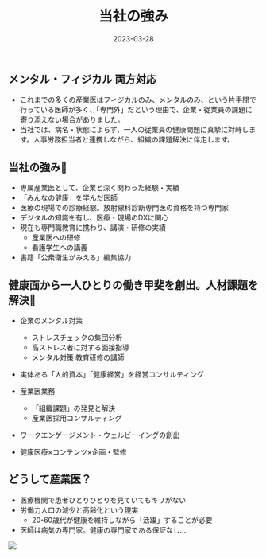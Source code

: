 ﻿---
title: "当社の強み"
date: 2023-03-28
weight: 2
showDate: false
thumbnailImagePosition: left
thumbnailImage: img/strength_icon_big.svg
summary: '臨床医の経験＋専属産業医の実績 ＝ 役立つ産業医'
---

## メンタル・フィジカル 両方対応
- これまでの多くの産業医はフィジカルのみ、メンタルのみ、という片手間で行っている医師が多く、「専門外」だという理由で、企業・従業員の課題に寄り添えない場合がありました。
- 当社では、病名・状態によらず、一人の従業員の健康問題に真摯に対峙します。人事労務担当者と連携しながら、組織の課題解決に伴走します。

## 当社の強み:cherry_blossom:
- 専属産業医として、企業と深く関わった経験・実績
- 「みんなの健康」を学んだ医師
- 医療の現場での診療経験。放射線科診断専門医の資格を持つ専門家
- デジタルの知識を有し、医療・現場のDXに関心
- 現在も専門職教育に携わり、講演・研修の実績
  - 産業医への研修
  - 看護学生への講義
- 書籍「公衆衛生がみえる」編集協力

## 健康面から一人ひとりの働き甲斐を創出。人材課題を解決:tada:

<!-- 
キャリア開発を通して
組織を活性化する
コンサルティングファーム
根拠に基づく細やかな施策で、お客様と共に伴走。
一人ひとりの働き甲斐を創出するキャリア支援を軸に、
人材課題を解決いたします。 -->


- 企業のメンタル対策
  - ストレスチェックの集団分析
  - 高ストレス者に対する面接指導
  - メンタル対策 教育研修の講師
- 実体ある「人的資本」「健康経営」を経営コンサルティング

- 産業医業務
  - 「組織課題」の発見と解決
  - 産業医採用コンサルティング
- ワークエンゲージメント・ウェルビーイングの創出
- 健康医療×コンテンツ×企画・監修

## どうして産業医？

-   医療機関で患者ひとりひとりを見ていてもキリがない
- 労働力人口の減少と高齢化という現実
  - 20-60歳代が健康を維持しながら「活躍」することが必要
- 医師は病気の専門家。健康の専門家である保証なし…

![](https://source.unsplash.com/random/?nature/?q=75&w=750&auto=format&fit=crop)
